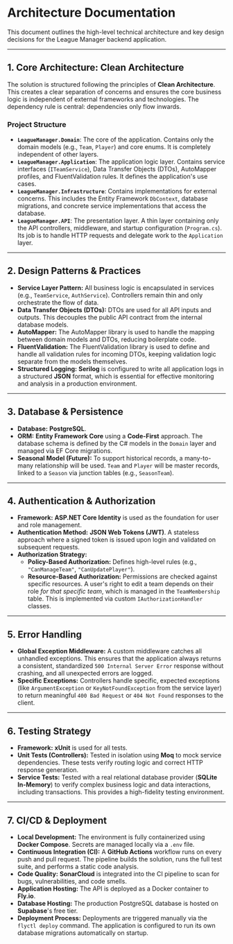 # Architecture Documentation

This document outlines the high-level technical architecture and key design decisions for the League Manager backend application.

---

## 1. Core Architecture: Clean Architecture

The solution is structured following the principles of **Clean Architecture**. This creates a clear separation of concerns and ensures the core business logic is independent of external frameworks and technologies. The dependency rule is central: dependencies only flow inwards.

### Project Structure

* **`LeagueManager.Domain`**: The core of the application. Contains only the domain models (e.g., `Team`, `Player`) and core enums. It is completely independent of other layers.
* **`LeagueManager.Application`**: The application logic layer. Contains service interfaces (`ITeamService`), Data Transfer Objects (DTOs), AutoMapper profiles, and FluentValidation rules. It defines the application's use cases.
* **`LeagueManager.Infrastructure`**: Contains implementations for external concerns. This includes the Entity Framework `DbContext`, database migrations, and concrete service implementations that access the database.
* **`LeagueManager.API`**: The presentation layer. A thin layer containing only the API controllers, middleware, and startup configuration (`Program.cs`). Its job is to handle HTTP requests and delegate work to the `Application` layer.

---

## 2. Design Patterns & Practices

* **Service Layer Pattern:** All business logic is encapsulated in services (e.g., `TeamService`, `AuthService`). Controllers remain thin and only orchestrate the flow of data.
* **Data Transfer Objects (DTOs):** DTOs are used for all API inputs and outputs. This decouples the public API contract from the internal database models.
* **AutoMapper:** The AutoMapper library is used to handle the mapping between domain models and DTOs, reducing boilerplate code.
* **FluentValidation:** The FluentValidation library is used to define and handle all validation rules for incoming DTOs, keeping validation logic separate from the models themselves.
* **Structured Logging:** **Serilog** is configured to write all application logs in a structured **JSON** format, which is essential for effective monitoring and analysis in a production environment.

---

## 3. Database & Persistence

* **Database:** **PostgreSQL**.
* **ORM:** **Entity Framework Core** using a **Code-First** approach. The database schema is defined by the C# models in the `Domain` layer and managed via EF Core migrations.
* **Seasonal Model (Future):** To support historical records, a many-to-many relationship will be used. `Team` and `Player` will be master records, linked to a `Season` via junction tables (e.g., `SeasonTeam`).

---

## 4. Authentication & Authorization

* **Framework:** **ASP.NET Core Identity** is used as the foundation for user and role management.
* **Authentication Method:** **JSON Web Tokens (JWT)**. A stateless approach where a signed token is issued upon login and validated on subsequent requests.
* **Authorization Strategy:**
  * **Policy-Based Authorization:** Defines high-level rules (e.g., `"CanManageTeam"`, `"CanUpdatePlayer"`).
  * **Resource-Based Authorization:** Permissions are checked against specific resources. A user's right to edit a team depends on their role *for that specific team*, which is managed in the `TeamMembership` table. This is implemented via custom `IAuthorizationHandler` classes.

---

## 5. Error Handling

* **Global Exception Middleware:** A custom middleware catches all unhandled exceptions. This ensures that the application always returns a consistent, standardized `500 Internal Server Error` response without crashing, and all unexpected errors are logged.
* **Specific Exceptions:** Controllers handle specific, expected exceptions (like `ArgumentException` or `KeyNotFoundException` from the service layer) to return meaningful `400 Bad Request` or `404 Not Found` responses to the client.

---

## 6. Testing Strategy

* **Framework:** **xUnit** is used for all tests.
* **Unit Tests (Controllers):** Tested in isolation using **Moq** to mock service dependencies. These tests verify routing logic and correct HTTP response generation.
* **Service Tests:** Tested with a real relational database provider (**SQLite In-Memory**) to verify complex business logic and data interactions, including transactions. This provides a high-fidelity testing environment.

---

## 7. CI/CD & Deployment

* **Local Development:** The environment is fully containerized using **Docker Compose**. Secrets are managed locally via a `.env` file.
* **Continuous Integration (CI):** A **GitHub Actions** workflow runs on every push and pull request. The pipeline builds the solution, runs the full test suite, and performs a static code analysis.
* **Code Quality:** **SonarCloud** is integrated into the CI pipeline to scan for bugs, vulnerabilities, and code smells.
* **Application Hosting:** The API is deployed as a Docker container to **Fly.io**.
* **Database Hosting:** The production PostgreSQL database is hosted on **Supabase**'s free tier.
* **Deployment Process:** Deployments are triggered manually via the `flyctl deploy` command. The application is configured to run its own database migrations automatically on startup.
